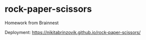 # rock-paper-scissors
Homework from Brainnest

Deployment: https://nikitabrinzovik.github.io/rock-paper-scissors/
